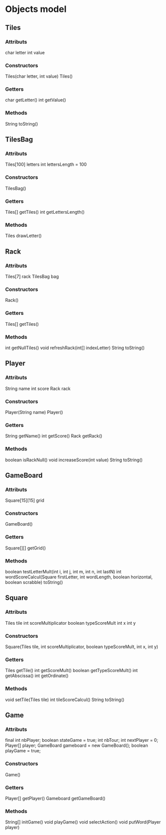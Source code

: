 Objects model
===================================

## Tiles
### Attributs
char letter
int value
### Constructors
Tiles(char letter, int value)
Tiles()
### Getters
char getLetter()
int getValue()
### Methods
String toString()

## TilesBag
### Attributs
Tiles[100] letters
int lettersLength = 100
### Constructors
TilesBag()
### Getters
Tiles[] getTiles()
int getLettersLength()
### Methods
Tiles drawLetter()

## Rack
### Attributs
Tiles[7] rack
TilesBag bag
### Constructors
Rack()
### Getters
Tiles[] getTiles()
### Methods
int getNullTiles()
void refreshRack(int[] indexLetter)
String toString()

## Player
### Attributs
String name
int score
Rack rack
### Constructors
Player(String name)
Player()
### Getters
String getName()
int getScore()
Rack getRack()
### Methods
boolean isRackNull()
void increaseScore(int value)
String toString()

## GameBoard
### Attributs
Square[15][15] grid
### Constructors
GameBoard()
### Getters
Square[][] getGrid()
### Methods
boolean testLetterMult(int i, int j, int m, int n, int lastN)
int wordScoreCalcul(Square firstLetter, int wordLength, boolean horizontal, boolean scrabble)
toString()

## Square
### Attributs
Tiles tile
int scoreMultiplicator
boolean typeScoreMult
int x
int y
### Constructors
Square(Tiles tile, int scoreMultiplicator, boolean typeScoreMult, int x, int y)
### Getters
Tiles getTile()
int getScoreMult()
boolean getTypeScoreMult()
int getAbscissa()
int getOrdinate()
### Methods
void setTile(Tiles tile)
int tileScoreCalcul()
String toString()

## Game
### Attributs
final int nbPlayer;
boolean stateGame = true;
int nbTour;
int nextPlayer = 0;
Player[] player;
GameBoard gameboard = new GameBoard();
boolean playGame = true;
### Constructors
Game()
### Getters
Player[] getPlayer()
Gameboard getGameBoard()
### Methods
String[] initGame()
void playGame()
void selectAction()
void putWord(Player player)
